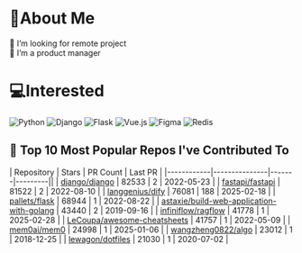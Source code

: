 # 💫About Me 
👯 I’m looking for remote project  
🌱 I’m a product manager

# 💻Interested
![Python](https://img.shields.io/badge/python-3670A0?style=for-the-badge&logo=python&logoColor=ffdd54) ![Django](https://img.shields.io/badge/django-%23092E20.svg?style=for-the-badge&logo=django&logoColor=white) ![Flask](https://img.shields.io/badge/flask-%23000.svg?style=for-the-badge&logo=flask&logoColor=white) ![Vue.js](https://img.shields.io/badge/vuejs-%2335495e.svg?style=for-the-badge&logo=vuedotjs&logoColor=%234FC08D)  ![Figma](https://img.shields.io/badge/figma-%23F24E1E.svg?style=for-the-badge&logo=figma&logoColor=white) ![Redis](https://img.shields.io/badge/openai-%23412991.svg?style=for-the-badge&logo=openai&logoColor=white)


## 🌟 Top 10 Most Popular Repos I've Contributed To

| Repository | Stars | PR Count | Last PR |
|------------|---------------|-------|---------||
| [django/django](https://github.com/django/django) | 82533 | 2 | 2022-05-23 |
| [fastapi/fastapi](https://github.com/fastapi/fastapi) | 81522 | 2 | 2022-08-10 |
| [langgenius/dify](https://github.com/langgenius/dify) | 76081 | 188 | 2025-02-18 |
| [pallets/flask](https://github.com/pallets/flask) | 68944 | 1 | 2022-08-22 |
| [astaxie/build-web-application-with-golang](https://github.com/astaxie/build-web-application-with-golang) | 43440 | 2 | 2019-09-16 |
| [infiniflow/ragflow](https://github.com/infiniflow/ragflow) | 41778 | 1 | 2025-02-28 |
| [LeCoupa/awesome-cheatsheets](https://github.com/LeCoupa/awesome-cheatsheets) | 41757 | 1 | 2022-05-09 |
| [mem0ai/mem0](https://github.com/mem0ai/mem0) | 24998 | 1 | 2025-01-06 |
| [wangzheng0822/algo](https://github.com/wangzheng0822/algo) | 23012 | 1 | 2018-12-25 |
| [lewagon/dotfiles](https://github.com/lewagon/dotfiles) | 21030 | 1 | 2020-07-02 |
